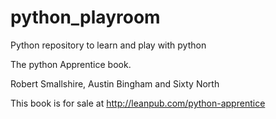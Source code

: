 # python_playroom
Python repository to learn and play with python

The python Apprentice book.

Robert Smallshire, Austin Bingham and Sixty North

This book is for sale at http://leanpub.com/python-apprentice
